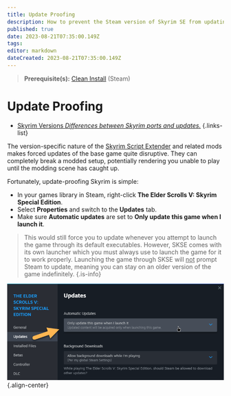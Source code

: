 ```yaml
---
title: Update Proofing
description: How to prevent the Steam version of Skyrim SE from updating automatically.
published: true
date: 2023-08-21T07:35:00.149Z
tags: 
editor: markdown
dateCreated: 2023-08-21T07:35:00.149Z
---
```


> **Prerequisite(s):** [Clean Install](/guides-tutorials/clean-install) (Steam)

# Update Proofing

- [Skyrim Versions *Differences between Skyrim ports and updates.*](/knowledge-base/skyrim-versions)
{.links-list}

The version-specific nature of the [Skyrim Script Extender](/mods/skse) and related mods makes forced updates of the base game quite disruptive. They can completely break a modded setup, potentially rendering you unable to play until the modding scene has caught up.

Fortunately, update-proofing Skyrim is simple:

- In your games library in Steam, right-click **The Elder Scrolls V: Skyrim Special Edition**.
- Select **Properties** and switch to the **Updates** tab.
- Make sure **Automatic updates** are set to **Only update this game when I launch it**.

> This would still force you to update whenever you attempt to launch the game through its default executables. However, SKSE comes with its own launcher which you must always use to launch the game for it to work properly. Launching the game through SKSE will <u>not</u> prompt Steam to update, meaning you can stay on an older version of the game indefinitely.
{.is-info}

![update-proofing.png](/knowledge-base/update-proofing.png){.align-center}